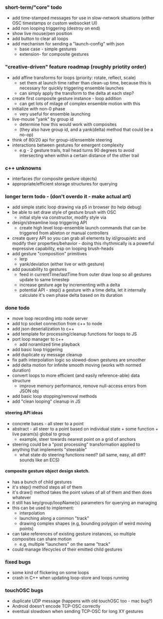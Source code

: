 ### short-term/"core" todo
- add time-stamped messages for use in slow-network situations (either OSC timestamps or custom websocket UI)
- add non looping triggering (destroy on end)
- show live mouse/pen position
- add button to clear all loops
- add mechanism for sending a "launch-config" with json
    - base case - simple gestures
    - extension- for composite gestures


### "creative-driven" feature roadmap (roughly priotity order)
- add affine transforms for loops (priority: rotate, reflect, scale)
    - set them at launch time rather than clean-up time, because 
      this is necessary for quickly triggering ensemble launches
    - can simply apply the transform to the delta at each step?
- create first composite gesture instance - loop addition
    - can get lots of milage of complex ensemble motion with this
- initialize with non-0 phase
    - very useful for ensemble launching
- live-mouse "yank" by group id
    - determine how this would work with composites 
    - (they also have group id, and a yank(delta) method that could be a no-op)
- think of 80/20 api for group-id/ensemble steering
- interactions between gestures for emergent complexity
    - e.g - 2 gesture trails, trail head turns 90 degrees to avoid intersecting when 
      within a certain distance of the other trail


### c++ unknowns
- interfaces (for composite gesture objects)
- appropriate/efficient storage structures for querying 


### longer term todo - (don't overdo it - make actual art)
- add simple static loop drawing via p5 in browser (to help debug)
- be able to set draw style of gesture brush with OSC
    - initial style via constructor, modify style via 
- design/streamline loop triggering API 
    - create high level loop-ensemble launch commands that can be triggered from ableton or manual controllers
- create query API so you can grab all elements by id/group/etc and modify their properties/behavior
        - doing this rhythmically is a powerful expressive capability, esp on looping brush-heads
- add gesture "composition" primitives
    - lerp
    - yank/deviation (either live or with gesture)
- add pausability to gestures
    - feed in currentTime/lastTime from outer draw loop so all gestures update to same timestep
    - increase gesture age by incrementing with a delta
    - potential API - step() a gesture with a time delta, let it internally calculate 
      it's own phase delta based on its duration


### done todo 
- move loop recording into node server
- add tcp socket connection from c++ to node 
- add json deserialization to c++
- add template for processing/cleanup functions for loops to JS
- port loop manager to c++
    - add noramlized time playback
- add basic loop triggering
- add duplicate xy message cleanup
- fix path interpolation logic so slowed-down gestures are smoother
- add delta motion for infinite smooth moving (works with normed duration)
- convert loops to more efficient (and easily reference-able) data structure
    - improve memory performance, remove null-access errors from JSON obj
- add basic loop stopping/removal methods
- add "clean looping" cleanup in JS


#### steering API ideas
- concrete bases - all steer to a point
- abstract - all steer to a point based on individual state + some function + live param(s) global to group
    - example, steer towards nearest point on a grid of anchors 
- steering could be a "post processing" transformation applied to anything that implements "steerable"
    - what state do steering functions need? (all same, easy, all diff? sounds like an ECS)


#### composite gesture object design sketch.
- has a bunch of child gestures
- it's step() method steps all of them 
- it's draw() method takes the point values of all of them and then does whatever
- it still has key/group/loopName(s) parameters for querying an managing
- this can be used to implement:
    - interpolation
    - launching along a common "track" 
    - drawing complex shapes (e.g, bounding polygon of weird moving points)
- can take references of existing gesture instances, so multiple composites can share motion
    - e.g, multiple "launchers" on the same "track" 
- could manage lifecycles of their emitted child gestures


### fixed bugs
- some kind of flickering on some loops
- crash in C++ when updating loop-store and loops running


### touchOSC bugs
- duplicate UDP message (happens with old touchOSC too - mac bug?)
- Android doesn't encode TCP-OSC correctly
- eventual slowdown when sending TCP-OSC for long XY gestures
